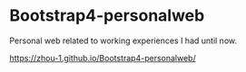 # Bootstrap4-personalweb
Personal web related to working experiences I had until now.   

https://zhou-1.github.io/Bootstrap4-personalweb/   

